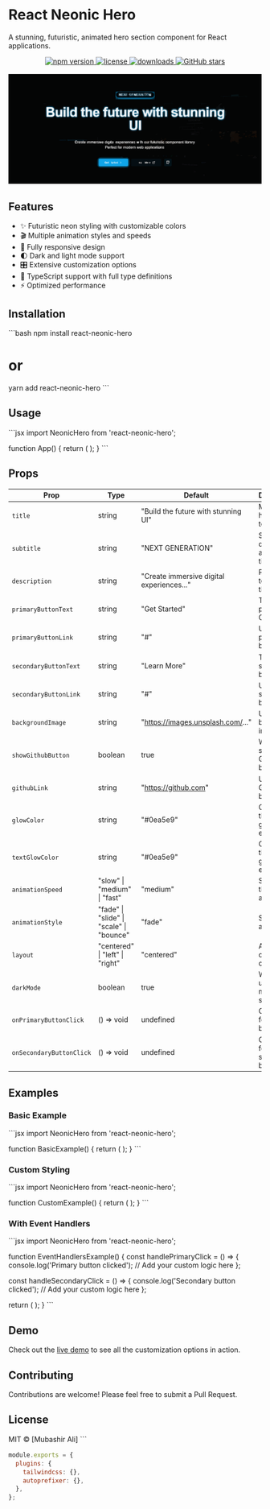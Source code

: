 # React Neonic Hero
A stunning, futuristic, animated hero section component for React applications.
<div align="center">
  <a href="https://www.npmjs.com/package/react-neonic-hero.svg">
    <img src="https://img.shields.io/npm/v/react-neonic-hero.svg" alt="npm version">
  </a>
  <a href="https://github.com/CodeWithBismiAllah/react-neonic-hero/blob/main/LICENSE">
    <img src="https://img.shields.io/npm/l/react-neonic-hero.svg" alt="license">
  </a>
  <a href="https://www.npmjs.com/package/react-neonic-hero">
    <img src="https://img.shields.io/npm/dt/react-neonic-hero.svg" alt="downloads">
  </a>
  <a href="https://github.com/BismillahCSS/.github/tree/main/profile">
    <img src="https://img.shields.io/github/stars/BismillahCSS/bismillahcss-framework.svg?style=social" alt="GitHub stars">
  </a>
</div>
<br/>
<a href="https://www.npmjs.com/package/react-neonic-hero">
    <img src="public/hero.svg" alt="npm version">
</a>




## Features

- ✨ Futuristic neon styling with customizable colors
- 🎬 Multiple animation styles and speeds
- 📱 Fully responsive design
- 🌓 Dark and light mode support
- 🎛️ Extensive customization options
- 🔧 TypeScript support with full type definitions
- ⚡ Optimized performance

## Installation

\`\`\`bash
npm install react-neonic-hero
# or
yarn add react-neonic-hero
\`\`\`

## Usage

\`\`\`jsx
import NeonicHero from 'react-neonic-hero';

function App() {
  return (
    <NeonicHero 
      title="Build futuristic UIs with Neonic Hero"
      subtitle="NEXT GENERATION"
      description="Create immersive digital experiences with our animated hero component."
      glowColor="#0ea5e9"
      animationStyle="slide"
    />
  );
}
\`\`\`

## Props

| Prop | Type | Default | Description |
|------|------|---------|-------------|
| `title` | string | "Build the future with stunning UI" | Main heading text |
| `subtitle` | string | "NEXT GENERATION" | Small text displayed above the title |
| `description` | string | "Create immersive digital experiences..." | Paragraph text below the title |
| `primaryButtonText` | string | "Get Started" | Text for the primary CTA button |
| `primaryButtonLink` | string | "#" | URL for the primary button |
| `secondaryButtonText` | string | "Learn More" | Text for the secondary button |
| `secondaryButtonLink` | string | "#" | URL for the secondary button |
| `backgroundImage` | string | "https://images.unsplash.com/..." | URL for the background image |
| `showGithubButton` | boolean | true | Whether to show the GitHub button |
| `githubLink` | string | "https://github.com" | URL for the GitHub button |
| `glowColor` | string | "#0ea5e9" | Color for the neon glow effects |
| `textGlowColor` | string | "#0ea5e9" | Color for the text glow effects |
| `animationSpeed` | "slow" \| "medium" \| "fast" | "medium" | Speed of the animations |
| `animationStyle` | "fade" \| "slide" \| "scale" \| "bounce" | "fade" | Style of the animations |
| `layout` | "centered" \| "left" \| "right" | "centered" | Alignment of the content |
| `darkMode` | boolean | true | Whether to use dark mode styling |
| `onPrimaryButtonClick` | () => void | undefined | Callback for primary button click |
| `onSecondaryButtonClick` | () => void | undefined | Callback for secondary button click |

## Examples

### Basic Example

\`\`\`jsx
import NeonicHero from 'react-neonic-hero';

function BasicExample() {
  return (
    <NeonicHero 
      title="Welcome to My Website"
      subtitle="MODERN DESIGN"
      description="Experience the future of web design with our stunning UI components."
      glowColor="#0ea5e9"
    />
  );
}
\`\`\`

### Custom Styling

\`\`\`jsx
import NeonicHero from 'react-neonic-hero';

function CustomExample() {
  return (
    <NeonicHero 
      title="Elevate Your Digital Experience"
      subtitle="PREMIUM QUALITY"
      description="Create immersive web applications with our futuristic components."
      primaryButtonText="Get Started"
      secondaryButtonText="View Demo"
      glowColor="#10b981"
      textGlowColor="#10b981"
      animationStyle="scale"
      animationSpeed="slow"
      layout="left"
      darkMode={true}
    />
  );
}
\`\`\`

### With Event Handlers

\`\`\`jsx
import NeonicHero from 'react-neonic-hero';

function EventHandlersExample() {
  const handlePrimaryClick = () => {
    console.log('Primary button clicked');
    // Add your custom logic here
  };
  
  const handleSecondaryClick = () => {
    console.log('Secondary button clicked');
    // Add your custom logic here
  };

  return (
    <NeonicHero 
      title="Interactive Experience"
      subtitle="FULLY CUSTOMIZABLE"
      description="Add your own event handlers to create interactive experiences."
      onPrimaryButtonClick={handlePrimaryClick}
      onSecondaryButtonClick={handleSecondaryClick}
      animationStyle="bounce"
    />
  );
}
\`\`\`

## Demo

Check out the [live demo](https://react-neonic-hero.vercel.app/) to see all the customization options in action.

## Contributing

Contributions are welcome! Please feel free to submit a Pull Request.

## License

MIT © [Mubashir Ali]
\`\`\`

```js file="postcss.config.js"
module.exports = {
  plugins: {
    tailwindcss: {},
    autoprefixer: {},
  },
};
